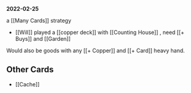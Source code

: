 **2022-02-25**

a [[Many Cards]] strategy

* [[Will]] played a [[copper deck]] with [[Counting House]] , need [[+ Buys]] and [[Garden]]

Would also be goods with any [[+ Copper]] and [[+ Card]] heavy hand.

## Other Cards

* [[Cache]]